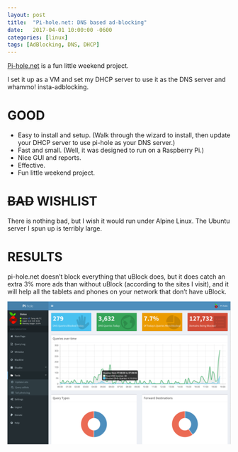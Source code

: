 ```yaml
---
layout: post
title:  "Pi-hole.net: DNS based ad-blocking"
date:   2017-04-01 10:00:00 -0600
categories: [linux]
tags: [AdBlocking, DNS, DHCP]
---
```


[Pi-hole.net](https://pi-hole.net/) is a fun little weekend project.

I set it up as a VM and set my DHCP server to use it as the DNS server and whammo! insta-adblocking.

# GOOD
* Easy to install and setup. (Walk through the wizard to install, then update your DHCP server to use pi-hole as your DNS server.)
* Fast and small. (Well, it was designed to run on a Raspberry Pi.)
* Nice GUI and reports.
* Effective.
* Fun little weekend project.

# ~~BAD~~ WISHLIST
There is nothing bad, but I wish it would run under Alpine Linux. The Ubuntu server I spun up is terribly large.

# RESULTS
pi-hole.net doesn’t block everything that uBlock does, but it does catch an extra 3% more ads than without uBlock (according to the sites I visit), and it will help all the tablets and phones on your network that don’t have uBlock.

![pic](/assets/2017/03/dashboard2121.png)

